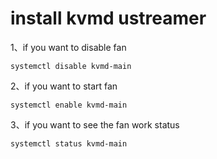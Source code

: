 # install kvmd ustreamer

1、if you want to disable fan
```
systemctl disable kvmd-main
```

2、if you want to start fan
```
systemctl enable kvmd-main
```

3、if you want to see the fan work status
```
systemctl status kvmd-main
```